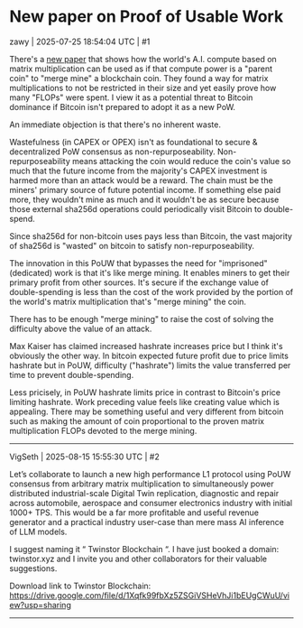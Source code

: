 # New paper on Proof of Usable Work

zawy | 2025-07-25 18:54:04 UTC | #1

There's a [new paper](https://x.com/hashdag/status/1933544298810622335) that shows how the world's A.I. compute based on matrix multiplication can be used as if that compute power is a "parent coin" to "merge mine" a blockchain coin. They found a way for matrix multiplications to not be restricted in their size and yet easily prove how many "FLOPs" were spent. I view it as a potential threat to Bitcoin dominance if Bitcoin isn't prepared to adopt it as a new PoW.

An immediate objection is that there's no inherent waste. 

Wastefulness (in CAPEX or OPEX) isn't as foundational to secure & decentralized PoW consensus as non-repurposeability. Non-repurposeability means attacking the coin would reduce the coin's value so much that the future income from the majority's CAPEX investment is harmed more than an attack would be a reward. The chain must be the miners' primary source of future potential income. If something else paid more, they wouldn't mine as much and it wouldn't be as secure because those external sha256d operations could periodically visit Bitcoin to double-spend. 

Since sha256d for non-bitcoin uses pays less than Bitcoin, the vast majority of sha256d is "wasted" on bitcoin to satisfy non-repurposeability. 

The innovation in this PoUW that bypasses the need for "imprisoned" (dedicated) work is that it's like merge mining. It enables miners to get their primary profit from other sources. It's secure if the exchange value of double-spending is less than the cost of the work provided by the portion of the world's matrix multiplication that's "merge mining" the coin.   

There has to be enough "merge mining" to raise the cost of solving the difficulty above the value of an attack.  

Max Kaiser has claimed increased hashrate increases price but I think it's obviously the other way. In bitcoin expected future profit due to price limits hashrate but in PoUW, difficulty ("hashrate") limits the value transferred per time to prevent double-spending. 

Less pricisely, in PoUW hashrate limits price in contrast to Bitcoin's price limiting hashrate. Work preceding value feels like creating value which is appealing. There may be something useful and very different from bitcoin such as making the amount of coin proportional to the proven matrix multiplication FLOPs devoted to the merge mining.

-------------------------

VigSeth | 2025-08-15 15:55:30 UTC | #2

Let’s collaborate to launch a new high performance L1 protocol using PoUW  consensus from arbitrary matrix multiplication to simultaneously power distributed industrial-scale Digital Twin replication, diagnostic and repair across automobile, aerospace and consumer electronics industry with initial 1000+ TPS. This would be a far more profitable and useful revenue generator and a practical industry user-case than mere mass AI inference of LLM models.

I suggest naming it “ Twinstor Blockchain “. I have just booked a domain: twinstor.xyz and I invite you and other collaborators for their valuable suggestions.

Download link to Twinstor Blockchain:                                                        https://drive.google.com/file/d/1Xqfk99fbXz5ZSGiVSHeVhJi1bEUgCWuU/view?usp=sharing

-------------------------

